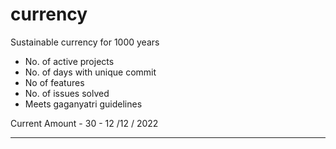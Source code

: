 # currency

Sustainable currency for 1000 years

* No. of active projects
* No. of days with unique commit
* No of features
* No. of issues solved
* Meets gaganyatri guidelines

Current Amount - 30 - 12 /12 / 2022

----

<!-- 
https://docs.github.com/en/rest/metrics/statistics?apiVersion=2022-11-28

Keep pushing the need 

Every day recalibrate your antennae, Look out for opportunities 

Take the lead, Build yourself and the team around your vision

----

You only live once

Do u live like it's your last day, or do u disappear like everyone else

----

Your goal, should be the reason to jump out of bed every morning.

Ikigai should be definite, audacious, never been done before, for glory only comes to those
Who eat impossible for breakfast

Time flies away, if one doesn't utilize it immediately and intelligently with direction.

Only one priority,  build a 1000 years Mars civilization.  

Everything else is a distraction and should be rejected immediately.

----
-->
